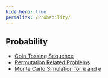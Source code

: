 ```yaml
---
hide_hero: true
permalink: /Probability/
---
```

## Probability
- [Coin Tossing Sequence](./Coin_Tossing_Sequence.md)
- [Permutation Related Problems](./Permutation.md)
- [Monte Carlo Simulation for $\pi$ and $e$](./Monte_Carlo_e_pi.md)